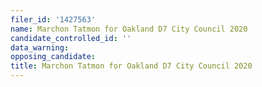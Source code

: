 ```yaml
---
filer_id: '1427563'
name: Marchon Tatmon for Oakland D7 City Council 2020
candidate_controlled_id: ''
data_warning: 
opposing_candidate: 
title: Marchon Tatmon for Oakland D7 City Council 2020
---
```

